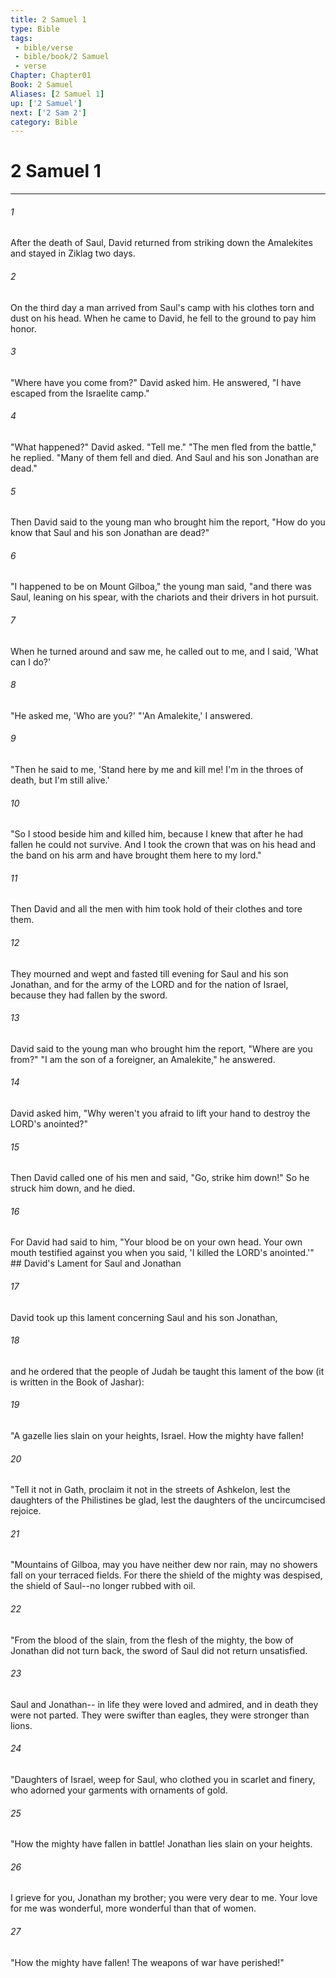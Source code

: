 ```yaml
---
title: 2 Samuel 1
type: Bible
tags:
 - bible/verse
 - bible/book/2 Samuel
 - verse
Chapter: Chapter01
Book: 2 Samuel
Aliases: [2 Samuel 1]
up: ['2 Samuel']
next: ['2 Sam 2']
category: Bible
---
```

# 2 Samuel 1

***


###### 1 
After the death of Saul, David returned from striking down the Amalekites and stayed in Ziklag two days. 

###### 2 
On the third day a man arrived from Saul's camp with his clothes torn and dust on his head. When he came to David, he fell to the ground to pay him honor. 

###### 3 
"Where have you come from?" David asked him. He answered, "I have escaped from the Israelite camp." 

###### 4 
"What happened?" David asked. "Tell me." "The men fled from the battle," he replied. "Many of them fell and died. And Saul and his son Jonathan are dead." 

###### 5 
Then David said to the young man who brought him the report, "How do you know that Saul and his son Jonathan are dead?" 

###### 6 
"I happened to be on Mount Gilboa," the young man said, "and there was Saul, leaning on his spear, with the chariots and their drivers in hot pursuit. 

###### 7 
When he turned around and saw me, he called out to me, and I said, 'What can I do?' 

###### 8 
"He asked me, 'Who are you?' "'An Amalekite,' I answered. 

###### 9 
"Then he said to me, 'Stand here by me and kill me! I'm in the throes of death, but I'm still alive.' 

###### 10 
"So I stood beside him and killed him, because I knew that after he had fallen he could not survive. And I took the crown that was on his head and the band on his arm and have brought them here to my lord." 

###### 11 
Then David and all the men with him took hold of their clothes and tore them. 

###### 12 
They mourned and wept and fasted till evening for Saul and his son Jonathan, and for the army of the LORD and for the nation of Israel, because they had fallen by the sword. 

###### 13 
David said to the young man who brought him the report, "Where are you from?" "I am the son of a foreigner, an Amalekite," he answered. 

###### 14 
David asked him, "Why weren't you afraid to lift your hand to destroy the LORD's anointed?" 

###### 15 
Then David called one of his men and said, "Go, strike him down!" So he struck him down, and he died. 

###### 16 
For David had said to him, "Your blood be on your own head. Your own mouth testified against you when you said, 'I killed the LORD's anointed.'" ## David's Lament for Saul and Jonathan 

###### 17 
David took up this lament concerning Saul and his son Jonathan, 

###### 18 
and he ordered that the people of Judah be taught this lament of the bow (it is written in the Book of Jashar): 

###### 19 
"A gazelle lies slain on your heights, Israel. How the mighty have fallen! 

###### 20 
"Tell it not in Gath, proclaim it not in the streets of Ashkelon, lest the daughters of the Philistines be glad, lest the daughters of the uncircumcised rejoice. 

###### 21 
"Mountains of Gilboa, may you have neither dew nor rain, may no showers fall on your terraced fields. For there the shield of the mighty was despised, the shield of Saul--no longer rubbed with oil. 

###### 22 
"From the blood of the slain, from the flesh of the mighty, the bow of Jonathan did not turn back, the sword of Saul did not return unsatisfied. 

###### 23 
Saul and Jonathan-- in life they were loved and admired, and in death they were not parted. They were swifter than eagles, they were stronger than lions. 

###### 24 
"Daughters of Israel, weep for Saul, who clothed you in scarlet and finery, who adorned your garments with ornaments of gold. 

###### 25 
"How the mighty have fallen in battle! Jonathan lies slain on your heights. 

###### 26 
I grieve for you, Jonathan my brother; you were very dear to me. Your love for me was wonderful, more wonderful than that of women. 

###### 27 
"How the mighty have fallen! The weapons of war have perished!" 
